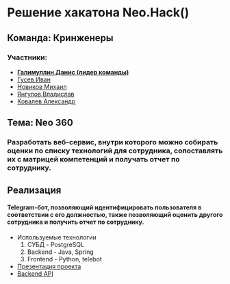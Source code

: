 # Решение хакатона Neo.Hack()

## Команда: Кринженеры
### Участники:
* [**Галимуллин Данис (лидер команды)**](https://github.com/DanisDeveloper)
* [Гусев Иван](https://github.com/CMPEQ0)
* [Новиков Михаил](https://github.com/rikire)
* [Янгулов Владислав](https://github.com/Obuza)
* [Ковалев Александр](https://github.com/03sano30)

## Тема: Neo 360
### Разработать веб-сервис, внутри которого можно собирать оценки по списку технологий для сотрудника, сопоставлять их с матрицей компетенций и получать отчет по сотруднику.


## Реализация
#### Telegram-бот, позволяющий идентифицировать пользователя в соответствии с его должностью, также позволяющий оценить другого сотрудника и получить отчет по сотруднику.
* Используемые технологии
    1. СУБД - PostgreSQL
    2. Backend - Java, Spring
    3. Frontend - Python, telebot
* [Презентация проекта](./docs/presentation.pdf)
* [Backend API](./docs/api.0.0.1.pdf)
